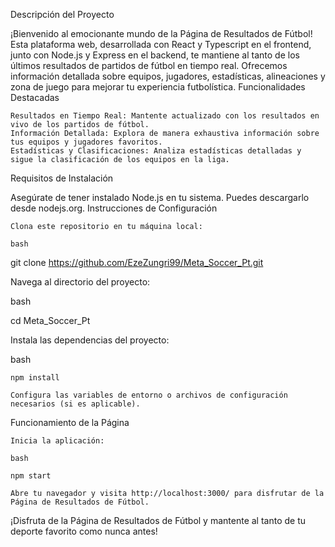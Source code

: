 Descripción del Proyecto

¡Bienvenido al emocionante mundo de la Página de Resultados de Fútbol! Esta plataforma web, desarrollada con React y Typescript en el frontend, junto con Node.js y Express en el backend, te mantiene al tanto de los últimos resultados de partidos de fútbol en tiempo real. Ofrecemos información detallada sobre equipos, jugadores, estadísticas, alineaciones y zona de juego para mejorar tu experiencia futbolística.
Funcionalidades Destacadas

    Resultados en Tiempo Real: Mantente actualizado con los resultados en vivo de los partidos de fútbol.
    Información Detallada: Explora de manera exhaustiva información sobre tus equipos y jugadores favoritos.
    Estadísticas y Clasificaciones: Analiza estadísticas detalladas y sigue la clasificación de los equipos en la liga.

Requisitos de Instalación

Asegúrate de tener instalado Node.js en tu sistema. Puedes descargarlo desde nodejs.org.
Instrucciones de Configuración

    Clona este repositorio en tu máquina local:

    bash

git clone https://github.com/EzeZungri99/Meta_Soccer_Pt.git

Navega al directorio del proyecto:

bash

cd Meta_Soccer_Pt

Instala las dependencias del proyecto:

bash

    npm install

    Configura las variables de entorno o archivos de configuración necesarios (si es aplicable).

Funcionamiento de la Página

    Inicia la aplicación:

    bash

    npm start

    Abre tu navegador y visita http://localhost:3000/ para disfrutar de la Página de Resultados de Fútbol.



¡Disfruta de la Página de Resultados de Fútbol y mantente al tanto de tu deporte favorito como nunca antes!
